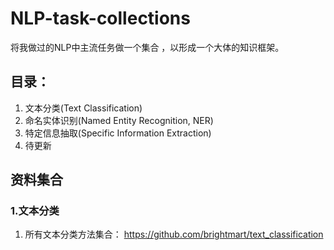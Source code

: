 # NLP-task-collections
将我做过的NLP中主流任务做一个集合 ，以形成一个大体的知识框架。

## 目录：
1. 文本分类(Text Classification)
2. 命名实体识别(Named Entity Recognition, NER)
3. 特定信息抽取(Specific Information Extraction)
4. 待更新

## 资料集合
### 1.文本分类
1. 所有文本分类方法集合：
  https://github.com/brightmart/text_classification
